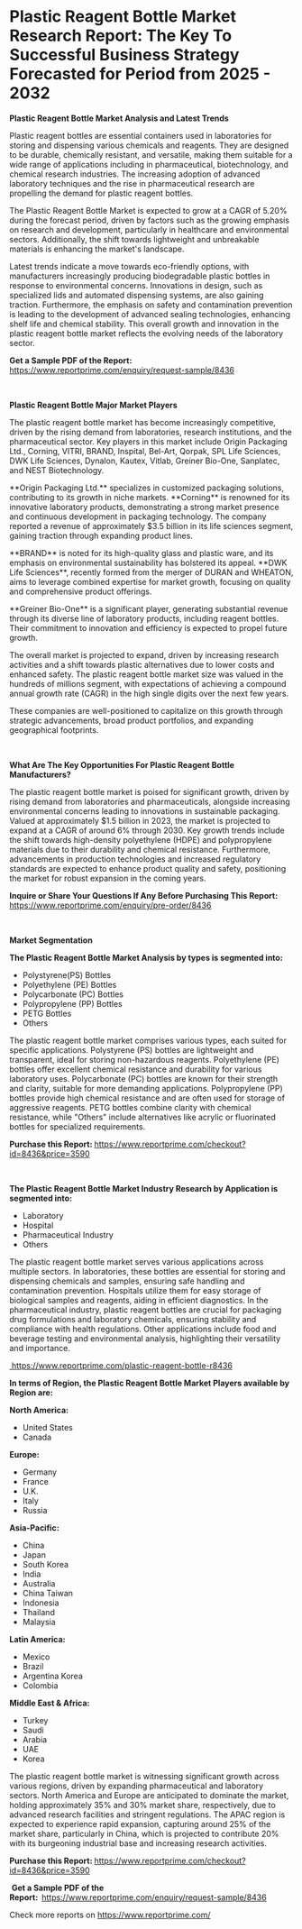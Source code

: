 <p><h1>Plastic Reagent Bottle Market Research Report: The Key To Successful Business Strategy Forecasted for Period from 2025 - 2032</h1></p><p><strong>Plastic Reagent Bottle Market Analysis and Latest Trends</strong></p>
<p><p>Plastic reagent bottles are essential containers used in laboratories for storing and dispensing various chemicals and reagents. They are designed to be durable, chemically resistant, and versatile, making them suitable for a wide range of applications including in pharmaceutical, biotechnology, and chemical research industries. The increasing adoption of advanced laboratory techniques and the rise in pharmaceutical research are propelling the demand for plastic reagent bottles.</p><p>The Plastic Reagent Bottle Market is expected to grow at a CAGR of 5.20% during the forecast period, driven by factors such as the growing emphasis on research and development, particularly in healthcare and environmental sectors. Additionally, the shift towards lightweight and unbreakable materials is enhancing the market's landscape.</p><p>Latest trends indicate a move towards eco-friendly options, with manufacturers increasingly producing biodegradable plastic bottles in response to environmental concerns. Innovations in design, such as specialized lids and automated dispensing systems, are also gaining traction. Furthermore, the emphasis on safety and contamination prevention is leading to the development of advanced sealing technologies, enhancing shelf life and chemical stability. This overall growth and innovation in the plastic reagent bottle market reflects the evolving needs of the laboratory sector.</p></p>
<p><strong>Get a Sample PDF of the Report:&nbsp;</strong> <a href="https://www.reportprime.com/enquiry/request-sample/8436?utm_campaign=2875&utm_medium=2&utm_source=Github&utm_content=ia&utm_term=19032025&utm_id=plastic-reagent-bottle">https://www.reportprime.com/enquiry/request-sample/8436</a></p>
<p>&nbsp;</p>
<p><strong>Plastic Reagent Bottle Major Market Players</strong></p>
<p><p>The plastic reagent bottle market has become increasingly competitive, driven by the rising demand from laboratories, research institutions, and the pharmaceutical sector. Key players in this market include Origin Packaging Ltd., Corning, VITRI, BRAND, Inspital, Bel-Art, Qorpak, SPL Life Sciences, DWK Life Sciences, Dynalon, Kautex, Vitlab, Greiner Bio-One, Sanplatec, and NEST Biotechnology.</p><p>**Origin Packaging Ltd.** specializes in customized packaging solutions, contributing to its growth in niche markets. **Corning** is renowned for its innovative laboratory products, demonstrating a strong market presence and continuous development in packaging technology. The company reported a revenue of approximately $3.5 billion in its life sciences segment, gaining traction through expanding product lines.</p><p>**BRAND** is noted for its high-quality glass and plastic ware, and its emphasis on environmental sustainability has bolstered its appeal. **DWK Life Sciences**, recently formed from the merger of DURAN and WHEATON, aims to leverage combined expertise for market growth, focusing on quality and comprehensive product offerings.</p><p>**Greiner Bio-One** is a significant player, generating substantial revenue through its diverse line of laboratory products, including reagent bottles. Their commitment to innovation and efficiency is expected to propel future growth. </p><p>The overall market is projected to expand, driven by increasing research activities and a shift towards plastic alternatives due to lower costs and enhanced safety. The plastic reagent bottle market size was valued in the hundreds of millions segment, with expectations of achieving a compound annual growth rate (CAGR) in the high single digits over the next few years. </p><p>These companies are well-positioned to capitalize on this growth through strategic advancements, broad product portfolios, and expanding geographical footprints.</p></p>
<p>&nbsp;</p>
<p><strong>What Are The Key Opportunities For Plastic Reagent Bottle Manufacturers?</strong></p>
<p><p>The plastic reagent bottle market is poised for significant growth, driven by rising demand from laboratories and pharmaceuticals, alongside increasing environmental concerns leading to innovations in sustainable packaging. Valued at approximately $1.5 billion in 2023, the market is projected to expand at a CAGR of around 6% through 2030. Key growth trends include the shift towards high-density polyethylene (HDPE) and polypropylene materials due to their durability and chemical resistance. Furthermore, advancements in production technologies and increased regulatory standards are expected to enhance product quality and safety, positioning the market for robust expansion in the coming years.</p></p>
<p><strong>Inquire or Share Your Questions If Any Before Purchasing This Report:</strong> <a href="https://www.reportprime.com/enquiry/pre-order/8436?utm_campaign=2875&utm_medium=2&utm_source=Github&utm_content=ia&utm_term=19032025&utm_id=plastic-reagent-bottle">https://www.reportprime.com/enquiry/pre-order/8436</a></p>
<p>&nbsp;</p>
<p><strong>Market Segmentation</strong></p>
<p><strong>The Plastic Reagent Bottle Market Analysis by types is segmented into:</strong></p>
<p><ul><li>Polystyrene(PS) Bottles</li><li>Polyethylene (PE) Bottles</li><li>Polycarbonate (PC) Bottles</li><li>Polypropylene (PP) Bottles</li><li>PETG Bottles</li><li>Others</li></ul></p>
<p><p>The plastic reagent bottle market comprises various types, each suited for specific applications. Polystyrene (PS) bottles are lightweight and transparent, ideal for storing non-hazardous reagents. Polyethylene (PE) bottles offer excellent chemical resistance and durability for various laboratory uses. Polycarbonate (PC) bottles are known for their strength and clarity, suitable for more demanding applications. Polypropylene (PP) bottles provide high chemical resistance and are often used for storage of aggressive reagents. PETG bottles combine clarity with chemical resistance, while "Others" include alternatives like acrylic or fluorinated bottles for specialized requirements.</p></p>
<p><strong>Purchase this Report:&nbsp;</strong><a href="https://www.reportprime.com/checkout?id=8436&price=3590&utm_campaign=2875&utm_medium=2&utm_source=Github&utm_content=ia&utm_term=19032025&utm_id=plastic-reagent-bottle">https://www.reportprime.com/checkout?id=8436&price=3590</a></p>
<p>&nbsp;</p>
<p><strong>The Plastic Reagent Bottle Market Industry Research by Application is segmented into:</strong></p>
<p><ul><li>Laboratory</li><li>Hospital</li><li>Pharmaceutical Industry</li><li>Others</li></ul></p>
<p><p>The plastic reagent bottle market serves various applications across multiple sectors. In laboratories, these bottles are essential for storing and dispensing chemicals and samples, ensuring safe handling and contamination prevention. Hospitals utilize them for easy storage of biological samples and reagents, aiding in efficient diagnostics. In the pharmaceutical industry, plastic reagent bottles are crucial for packaging drug formulations and laboratory chemicals, ensuring stability and compliance with health regulations. Other applications include food and beverage testing and environmental analysis, highlighting their versatility and importance.</p></p>
<p><a href="https://www.reportprime.com/plastic-reagent-bottle-r8436?utm_campaign=2875&utm_medium=2&utm_source=Github&utm_content=ia&utm_term=19032025&utm_id=plastic-reagent-bottle">&nbsp;https://www.reportprime.com/plastic-reagent-bottle-r8436</a></p>
<p><strong>In terms of Region, the Plastic Reagent Bottle Market Players available by Region are:</strong></p>
<p>
    <p> <strong> North America: </strong>
        <ul>
            <li>United States</li>
            <li>Canada</li>
        </ul>
        </p> 
    <p> <strong> Europe: </strong>
        <ul>
            <li>Germany</li>
            <li>France</li>
            <li>U.K.</li>
            <li>Italy</li>
            <li>Russia</li>
        </ul>
        </p> 
    <p> <strong> Asia-Pacific: </strong>
        <ul>
            <li>China</li>
            <li>Japan</li>
            <li>South Korea</li>
            <li>India</li>
            <li>Australia</li>
            <li>China Taiwan</li>
            <li>Indonesia</li>
            <li>Thailand</li>
            <li>Malaysia</li>
        </ul>
        </p> 
    <p> <strong> Latin America: </strong>
        <ul>
            <li>Mexico</li>
            <li>Brazil</li>
            <li>Argentina Korea</li>
            <li>Colombia</li>
        </ul>
        </p> 
    <p> <strong> Middle East & Africa: </strong>
        <ul>
            <li>Turkey</li>
            <li>Saudi</li>
            <li>Arabia</li>
            <li>UAE</li>
            <li>Korea</li>
        </ul>
    </p>
    </p>
<p><p>The plastic reagent bottle market is witnessing significant growth across various regions, driven by expanding pharmaceutical and laboratory sectors. North America and Europe are anticipated to dominate the market, holding approximately 35% and 30% market share, respectively, due to advanced research facilities and stringent regulations. The APAC region is expected to experience rapid expansion, capturing around 25% of the market share, particularly in China, which is projected to contribute 20% with its burgeoning industrial base and increasing research activities.</p></p>
<p><strong>Purchase this Report: </strong><a href="https://www.reportprime.com/checkout?id=8436&price=3590&utm_campaign=2875&utm_medium=2&utm_source=Github&utm_content=ia&utm_term=19032025&utm_id=plastic-reagent-bottle">https://www.reportprime.com/checkout?id=8436&price=3590</a></p>
<p>&nbsp;<strong>Get a Sample PDF of the Report:&nbsp;&nbsp;</strong><a href="https://www.reportprime.com/enquiry/request-sample/8436?utm_campaign=2875&utm_medium=2&utm_source=Github&utm_content=ia&utm_term=19032025&utm_id=plastic-reagent-bottle">https://www.reportprime.com/enquiry/request-sample/8436</a></p>
<p><strong></strong></p>
<p>Check more reports on <a href="https://www.reportprime.com/?utm_campaign=2875&utm_medium=2&utm_source=Github&utm_content=ia&utm_term=19032025&utm_id=plastic-reagent-bottle">https://www.reportprime.com/</a></p>